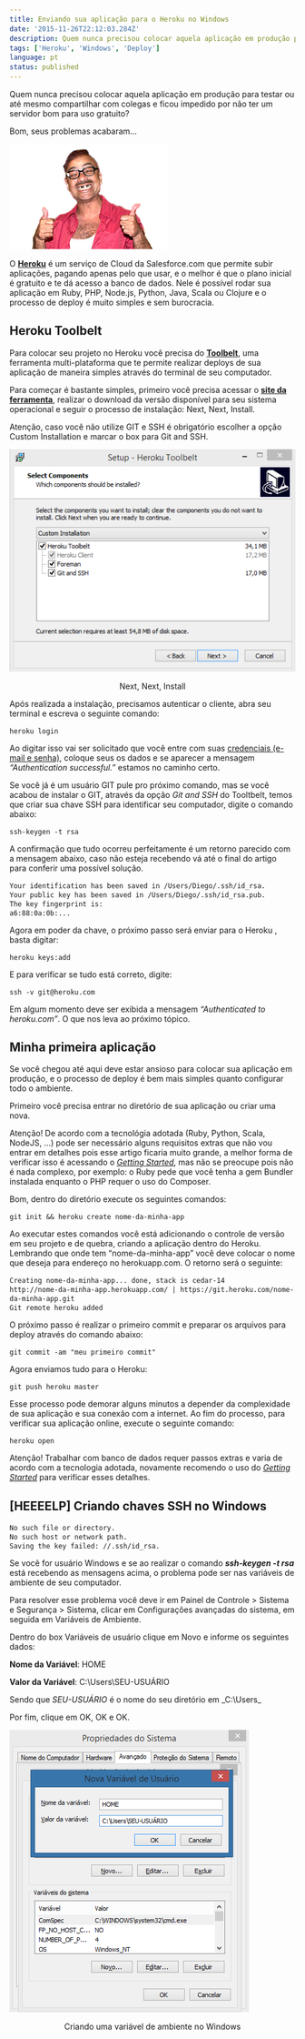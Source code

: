 ```yaml
---
title: Enviando sua aplicação para o Heroku no Windows
date: '2015-11-26T22:12:03.284Z'
description: Quem nunca precisou colocar aquela aplicação em produção para testar ou até mesmo compartilhar com colegas e ficou impedido por não ter um servidor bom para uso gratuito?
tags: ['Heroku', 'Windows', 'Deploy']
language: pt
status: published
---
```


Quem nunca precisou colocar aquela aplicação em produção para testar ou até mesmo compartilhar com colegas e ficou impedido por não ter um servidor bom para uso gratuito?

Bom, seus problemas acabaram…

![Foto do personagem do casseta e planeta](assets/enviando-aplicacao-heroku-windows-01.png)

O **[Heroku](http://heroku.com/)** é um serviço de Cloud da Salesforce.com que permite subir aplicações, pagando apenas pelo que usar, e o melhor é que o plano inicial é gratuito e te dá acesso a banco de dados. Nele é possível rodar sua aplicação em Ruby, PHP, Node.js, Python, Java, Scala ou Clojure e o processo de deploy é muito simples e sem burocracia.

## Heroku Toolbelt

Para colocar seu projeto no Heroku você precisa do **[Toolbelt](https://toolbelt.heroku.com/)**, uma ferramenta multi-plataforma que te permite realizar deploys de sua aplicação de maneira simples através do terminal de seu computador.

Para começar é bastante simples, primeiro você precisa acessar o **[site da ferramenta](https://toolbelt.heroku.com/)**, realizar o download da versão disponível para seu sistema operacional e seguir o processo de instalação: Next, Next, Install.

Atenção, caso você não utilize GIT e SSH é obrigatório escolher a opção Custom Installation e marcar o box para Git and SSH.

![Next, Next, Install](assets/enviando-aplicacao-heroku-windows-02.png)

<center>Next, Next, Install</center>

Após realizada a instalação, precisamos autenticar o cliente, abra seu terminal e escreva o seguinte comando:

```shell
heroku login
```

Ao digitar isso vai ser solicitado que você entre com suas [credenciais (e-mail e senha)](https://signup.heroku.com/login), coloque seus os dados e se aparecer a mensagem _“Authentication successful.”_ estamos no caminho certo.

Se você já é um usuário GIT pule pro próximo comando, mas se você acabou de instalar o GIT, através da opção _Git and SSH_ do Tooltbelt, temos que criar sua chave SSH para identificar seu computador, digite o comando abaixo:

```shell
ssh-keygen -t rsa
```

A confirmação que tudo ocorreu perfeitamente é um retorno parecido com a mensagem abaixo, caso não esteja recebendo vá até o final do artigo para conferir uma possível solução.

```shell
Your identification has been saved in /Users/Diego/.ssh/id_rsa.
Your public key has been saved in /Users/Diego/.ssh/id_rsa.pub.
The key fingerprint is:
a6:88:0a:0b:...
```

Agora em poder da chave, o próximo passo será enviar para o Heroku , basta digitar:

```shell
heroku keys:add
```

E para verificar se tudo está correto, digite:

```shell
ssh -v git@heroku.com
```

Em algum momento deve ser exibida a mensagem _“Authenticated to heroku.com”_. O que nos leva ao próximo tópico.

## Minha primeira aplicação

Se você chegou até aqui deve estar ansioso para colocar sua aplicação em produção, e o processo de deploy é bem mais simples quanto configurar todo o ambiente.

Primeiro você precisa entrar no diretório de sua aplicação ou criar uma nova.

Atenção! De acordo com a tecnológia adotada (Ruby, Python, Scala, NodeJS, …) pode ser necessário alguns requisitos extras que não vou entrar em detalhes pois esse artigo ficaria muito grande, a melhor forma de verificar isso é acessando o _[Getting Started](https://devcenter.heroku.com/start)_, mas não se preocupe pois não é nada complexo, por exemplo: o Ruby pede que você tenha a gem Bundler instalada enquanto o PHP requer o uso do Composer.

Bom, dentro do diretório execute os seguintes comandos:

```shell
git init && heroku create nome-da-minha-app
```

Ao executar estes comandos você está adicionando o controle de versão em seu projeto e de quebra, criando a aplicação dentro do Heroku. Lembrando que onde tem “nome-da-minha-app” você deve colocar o nome que deseja para endereço no herokuapp.com. O retorno será o seguinte:

```shell
Creating nome-da-minha-app... done, stack is cedar-14
http://nome-da-minha-app.herokuapp.com/ | https://git.heroku.com/nome-da-minha-app.git
Git remote heroku added
```

O próximo passo é realizar o primeiro commit e preparar os arquivos para deploy através do comando abaixo:

```shell
git commit -am "meu primeiro commit"
```

Agora enviamos tudo para o Heroku:

```shell
git push heroku master
```

Esse processo pode demorar alguns minutos a depender da complexidade de sua aplicação e sua conexão com a internet. Ao fim do processo, para verificar sua aplicação online, execute o seguinte comando:

```shell
heroku open
```

Atenção! Trabalhar com banco de dados requer passos extras e varia de acordo com a tecnologia adotada, novamente recomendo o uso do _[Getting Started](https://devcenter.heroku.com/start)_ para verificar esses detalhes.

## [HEEEELP] Criando chaves SSH no Windows

```shell
No such file or directory.
No such host or network path.
Saving the key failed: //.ssh/id_rsa.
```

Se você for usuário Windows e se ao realizar o comando _**ssh-keygen -t rsa**_ está recebendo as mensagens acima, o problema pode ser nas variáveis de ambiente de seu computador.

Para resolver esse problema você deve ir em Painel de Controle > Sistema e Segurança > Sistema, clicar em Configurações avançadas do sistema, em seguida em Variáveis de Ambiente.

Dentro do box Variáveis de usuário clique em Novo e informe os seguintes dados:

**Nome da Variável**: HOME

**Valor da Variável**: C:\Users\SEU-USUÁRIO

Sendo que _SEU-USUÁRIO_ é o nome do seu diretório em \_C:\Users\_

Por fim, clique em OK, OK e OK.

![Criando uma variável de ambiente no Windows](assets/enviando-aplicacao-heroku-windows-03.png)

<center>Criando uma variável de ambiente no Windows</center>
